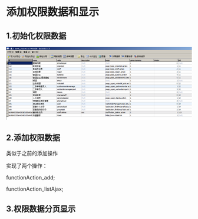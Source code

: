# 添加权限数据和显示

## 1.初始化权限数据

![](../../../../.gitbook/assets/image%20%2843%29.png)

## 2.添加权限数据

类似于之前的添加操作

实现了两个操作：

functionAction\_add;

functionAction\_listAjax;



## 3.权限数据分页显示

